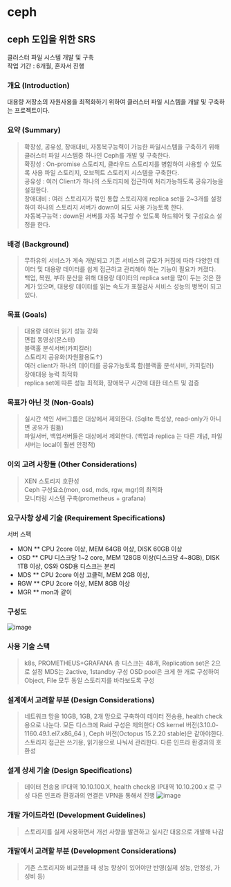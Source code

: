 # ceph
## ceph 도입을 위한 SRS  
클러스터 파일 시스템 개발 및 구축  
작업 기간 : 6개월, 혼자서 진행
### 개요 (Introduction)  
대용량 저장소의 자원사용을 최적화하기 위하여 클러스터 파일 시스템을 개발 및 구축하는 프로젝트이다.

### 요약 (Summary)  
> 확장성, 공유성, 장애대비, 자동복구능력이 가능한 파일시스템을 구축하기 위해 클러스터 파일 시스템중 하나인 Ceph를 개발 및 구축한다.  
> 확장성 : On-promise 스토리지, 클라우드 스토리지를 병합하여 사용할 수 있도록 사용 파일 스토리지, 오브젝트 스토리지 시스템을 구축한다.  
> 공유성 : 여러 Client가 하나의 스토리지에 접근하여 처리가능하도록 공유기능을 설정한다.  
> 장애대비 : 여러 스토리지가 묶인 통합 스토리지에 replica set을 2~3개를 설정하여 하나의 스토리지 서버가 down이 되도 사용 가능토록 한다.  
> 자동복구능력 : down된 서버를 자동 복구할 수 있도록 하드웨어 및 구성요소 설정을 한다.  


### 배경 (Background)  
> 무하유의 서비스가 계속 개발되고 기존 서비스의 규모가 커짐에 따라 다양한 데이터 및 대용량 데이터를 쉽게 접근하고 관리해야 하는 기능이 필요가 커졌다.  
> 백업, 복원, 부하 분산을 위해 대용량 데이터의 replica set을 많이 두는 것은 한계가 있으며, 대용량 데이터를 읽는 속도가 표절검사 서비스 성능의 병목이 되고 있다.  

### 목표 (Goals)  
> 대용량 데이터 읽기 성능 강화  
> 면접 동영상(몬스터)  
> 블랙홀 분석서버(카피킬러)  
> 스토리지 공유화(자원활용도↑)  
> 여러 client가 하나의 데이터를 공유가능토록 함(블랙홀 분석서버, 카피킬러)  
> 장애대응 능력 최적화  
> replica set에 따른 성능 최적화, 장애복구 시간에 대한 테스트 및 검증  

### 목표가 아닌  것 (Non-Goals)  
> 실시간 색인 서버그룹은 대상에서 제외한다. (Sqlite 특성상, read-only가 아니면 공유가 힘듦)  
> 파일서버, 백업서버들은 대상에서 제외한다. (백업과 replica 는 다른 개념, 파일서버는 local이 훨씬 안정적)  

### 이외 고려 사항들 (Other Considerations)  
> XEN 스토리지 호환성  
> Ceph 구성요소(mon, osd, mds, rgw, mgr)의 최적화  
> 모니터링 시스템 구축(prometheus + grafana)  

### 요구사항 상세 기술 (Requirement Specifications)  
서버 스펙
* MON
** CPU 2core 이상, MEM 64GB 이상, DISK 60GB 이상
* OSD
** CPU 디스크당 1~2 core, MEM 128GB 이상(디스크당 4~8GB), DISK 1TB 이상, OS와 OSD용 디스크는 분리
* MDS
** CPU 2core 이상 고클럭, MEM 2GB 이상, 
* RGW
** CPU 2core 이상, MEM 8GB 이상
* MGR
** mon과 같이

### 구성도
![image](https://user-images.githubusercontent.com/22390151/226381688-262db516-e5f1-475f-bcb9-d746bd5da9ab.png)




### 사용 기술 스택
> k8s, PROMETHEUS+GRAFANA
> 총 디스크는 48개, Replication set은 2으로 설정
> MDS는 2active, 1standby 구성
> OSD pool은 크게 한 개로 구성하여 Object, File 모두 동일 스토리지를 바라보도록 구성

### 설계에서 고려할 부분 (Design Considerations)  
> 네트워크 망을 10GB, 1GB, 2개 망으로 구축하여 데이터 전송용, health check용으로 나눈다.
> 모든 디스크에 Raid 구성은 제외한다
> OS kernel 버전(3.10.0-1160.49.1.el7.x86_64 ), Ceph 버전(Octopus 15.2.20 stable)은 같아야한다.
> 스토리지 접근은 쓰기용, 읽기용으로 나눠서 관리한다.
> 다른 인프라 환경과의 호환성

### 설계 상세 기술 (Design Specifications)
> 데이터 전송용 IP대역 10.10.100.X, health check용 IP대역 10.10.200.x 로 구성
> 다른 인프라 환경과의 연결은 VPN을 통해서 진행
![image](https://user-images.githubusercontent.com/22390151/226382419-36abb91e-41bc-4c86-9e22-55e92b770b71.png)


### 개발 가이드라인 (Development Guidelines)
> 스토리지를 실제 사용하면서 개선 사항을 발견하고 실시간 대응으로 개발해 나감

### 개발에서 고려할 부분 (Development Considerations)
> 기존 스토리지와 비교했을 때 성능 향상이 있어야만 반영(실제 성능, 안정성, 가성비 등)
